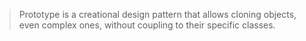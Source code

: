 > Prototype is a creational design pattern that allows cloning objects, even complex ones, without coupling to their specific classes.